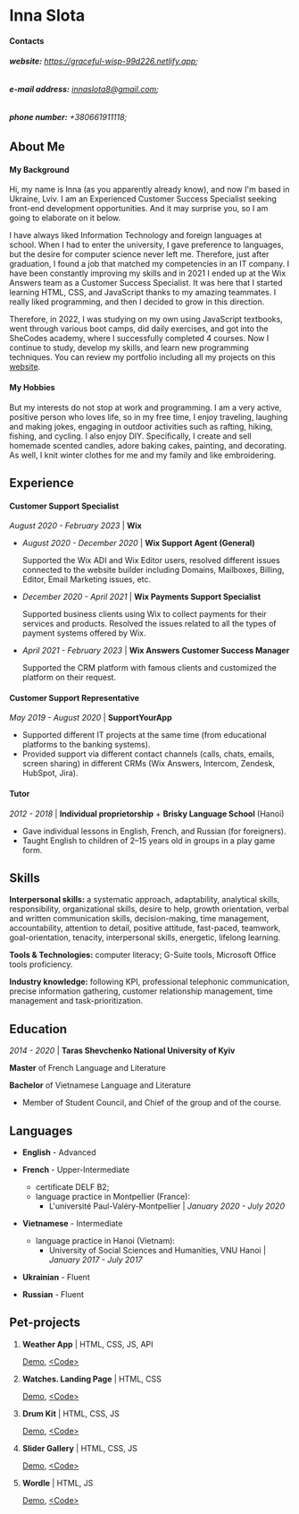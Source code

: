 # Inna Slota

#### Contacts
###### **website:** https://graceful-wisp-99d226.netlify.app; 
###### **e-mail address:** innaslota8@gmail.com;
###### **phone number:** +380661911118;

## About Me
#### My Background
Hi, my name is Inna (as you apparently already know), and now I'm based in Ukraine, Lviv. I am an Experienced Customer Success Specialist seeking front-end development opportunities. And it may surprise you, so I am going to elaborate on it below.

I have always liked Information Technology and foreign languages at school. When I had to enter the university, I gave preference to languages, but the desire for computer science never left me. Therefore, just after graduation, I found a job that matched my competencies in an IT company. I have been constantly improving my skills and in 2021 I ended up at the Wix Answers team as a Customer Success Specialist. It was here that I started learning HTML, CSS, and JavaScript thanks to my amazing teammates. I really liked programming, and then I decided to grow in this direction.

Therefore, in 2022, I was studying on my own using JavaScript textbooks, went through various boot camps, did daily exercises, and got into the SheCodes academy, where I successfully completed 4 courses. Now I continue to study, develop my skills, and learn new programming techniques. You can review my portfolio including all my projects on this [website](https://graceful-wisp-99d226.netlify.app/index.html). 

#### My Hobbies
But my interests do not stop at work and programming. I am a very active, positive person who loves life, so in my free time, I enjoy traveling, laughing and making jokes, engaging in outdoor activities such as rafting, hiking, fishing, and cycling. I also enjoy DIY. Specifically, I create and sell homemade scented candles, adore baking cakes, painting, and decorating. As well, I knit winter clothes for me and my family and like embroidering.

## Experience
#### Customer Support Specialist
_August 2020 - February 2023_ | **Wix**
* _August 2020 - December 2020_ | **Wix Support Agent (General)**

  Supported the Wix ADI and Wix Editor users, resolved different issues connected to the website builder including Domains, Mailboxes, Billing, Editor, Email Marketing issues, etc.
* _December 2020 - April 2021_ | **Wix Payments Support Specialist**

  Supported business clients using Wix to collect payments for their services and products. Resolved the issues related to all the types of payment systems offered by Wix.
* _April 2021 - February 2023_ | **Wix Answers Customer Success Manager**

  Supported the CRM platform with famous clients and customized the platform on their request.

#### Customer Support Representative 
_May 2019 - August 2020_ | **SupportYourApp**

- Supported different IT projects at the same time (from educational platforms to the banking systems).
- Provided support via different contact channels (calls, chats, emails, screen sharing) in different CRMs (Wix Answers, Intercom, Zendesk, HubSpot, Jira).

#### Tutor
_2012 - 2018_ | **Individual proprietorship** + **Brisky Language School** (Hanoi)

- Gave individual lessons in English, French, and Russian (for foreigners).
- Taught English to children of 2–15 years old in groups in a play game form.

## Skills

**Interpersonal skills:** a systematic approach, adaptability, analytical skills, responsibility, organizational skills, desire to help, growth orientation, verbal and written communication skills, decision-making, time management, accountability, attention to detail,  positive attitude, fast-paced, teamwork, goal-orientation, tenacity, interpersonal skills, energetic, lifelong learning.

**Tools & Technologies:** computer literacy; G-Suite tools, Microsoft Office tools proficiency.

**Industry knowledge:** following KPI, professional telephonic communication, precise information gathering, customer relationship management, time management and task-prioritization.

## Education

_2014 - 2020_ | **Taras Shevchenko National University of Kyiv**

   **Master** of French Language and Literature
   
   **Bachelor** of Vietnamese Language and Literature

- Member of Student Council, and Chief of the group and of the course.

## Languages

- **English** - Advanced

- **French** - Upper-Intermediate
  - certificate DELF B2;
  - language practice in Montpellier (France):
    - L'université Paul-Valéry-Montpellier | _January 2020 - July 2020_

- **Vietnamese** - Intermediate
  - language practice in Hanoi (Vietnam):
    - University of Social Sciences and Humanities, VNU Hanoi | _January 2017 - July 2017_

- **Ukrainian** - Fluent

- **Russian** - Fluent

## Pet-projects

1. **Weather App** | HTML, CSS, JS, API

   [Demo](https://prismatic-ganache-6fa35b.netlify.app/),
   [\<Code>](https://github.com/innaslota/weather-app)
2. **Watches. Landing Page** | HTML, CSS
  
   [Demo](https://tourmaline-swan-ea0535.netlify.app/),
   [\<Code>](https://github.com/innaslota/watches-landing-page)
3. **Drum Kit** | HTML, CSS, JS
   
   [Demo](https://chipper-croissant-29fdee.netlify.app/),
   [\<Code>](https://github.com/innaslota/drum-kit)
4. **Slider Gallery** | HTML, CSS, JS
   
   [Demo](https://incredible-horse-802096.netlify.app/),
   [\<Code>](https://github.com/innaslota/slider)
5. **Wordle** | HTML, JS
   
   [Demo](https://clinquant-clafoutis-427d07.netlify.app/),
   [\<Code>](https://github.com/innaslota/wordle)
